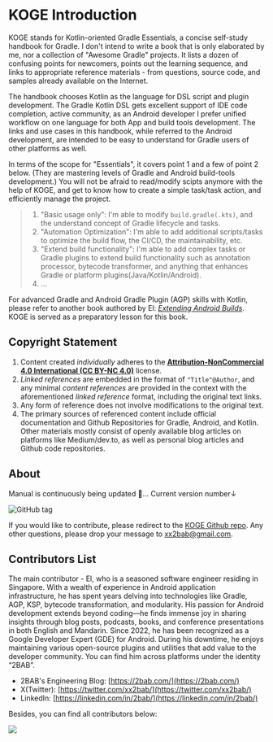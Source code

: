# KOGE Introduction

<ImageZoom 
  src="https://raw.githubusercontent.com/2BAB/KOGE/main/koge-book-cover.png" 
  :border="false" 
  width="560"
/>

KOGE stands for Kotlin-oriented Gradle Essentials, a concise self-study handbook for Gradle. I don't intend to write a book that is only elaborated by me, nor a collection of "Awesome Gradle" projects. It lists a dozen of confusing points for newcomers, points out the learning sequence, and links to appropriate reference materials - from questions, source code, and samples already available on the Internet.

The handbook chooses Kotlin as the language for DSL script and plugin development. The Gradle Kotlin DSL gets excellent support of IDE code completion, active community, as an Android developer I prefer unified workflow on one language for both App and build tools development. The links and use cases in this handbook, while referred to the Android development, are intended to be easy to understand for Gradle users of other platforms as well.

In terms of the scope for "Essentials", it covers point 1 and a few of point 2 below. (They are mastering levels of Gradle and Android build-tools development.) You will not be afraid to read/modify scipts anymore with the help of KOGE, and get to know how to create a simple task/task action, and efficiently manage the project.

> 1. "Basic usage only": I'm able to modify `build.gradle(.kts)`, and  the understand concept of Gradle lifecycle and tasks.
> 2. "Automation Optimization": I'm able to add additional scripts/tasks to optimize the build flow, the CI/CD, the maintainability, etc.
> 3. "Extend build functionality": I'm able to add complex tasks or Gradle plugins to extend build functionality such as annotation processor, bytecode transformer, and anything that enhances Gradle or platform plugins(Java/Kotlin/Android).
> 4. ...

For advanced Gradle and Android Gradle Plugin (AGP) skills with Kotlin, please refer to another book authored by El: *[Extending Android Builds](https://eab.2bab.com)*. KOGE is served as a preparatory lesson for this book.

<ImageZoom 
  src="https://raw.githubusercontent.com/2BAB/KOGE/main/eab-intro.png" 
  :border="false" 
  width="560"
/>

## Copyright Statement

1. Content created *individually* adheres to the **[Attribution-NonCommercial 4.0 International (CC BY-NC 4.0)](https://creativecommons.org/licenses/by-nc/4.0/deed.zh-Hans)** license.
2. *Linked references* are embedded in the format of `"Title"@Author`, and any minimal *content references* are provided in the context with the aforementioned *linked reference* format, including the original text links.
3. Any form of reference does not involve modifications to the original text.
4. The primary sources of referenced content include official documentation and Github Repositories for Gradle, Android, and Kotlin. Other materials mostly consist of openly available blog articles on platforms like Medium/dev.to, as well as personal blog articles and Github code repositories.

## About

Manual is continuously being updated 🚧... Current version number↓

![GitHub tag](https://img.shields.io/github/tag/2BAB/KOGE.svg)

If you would like to contribute, please redirect to the [KOGE Github repo](https://github.com/2BAB/KOGE). Any other questions, please drop your message to [xx2bab@gmail.com](mailto:xx2bab@gmail.com).


## Contributors List

The main contributor - El, who is a seasoned software engineer residing in Singapore. With a wealth of experience in Android application infrastructure, he has spent years delving into technologies like Gradle, AGP, KSP, bytecode transformation, and modularity. His passion for Android development extends beyond coding—he finds immense joy in sharing insights through blog posts, podcasts, books, and conference presentations in both English and Mandarin. Since 2022, he has been recognized as a Google Developer Expert (GDE) for Android. During his downtime, he enjoys maintaining various open-source plugins and utilities that add value to the developer community. You can find him across platforms under the identity “2BAB”.

- 2BAB's Engineering Blog: [https://2bab.com/](https://2bab.com/)
- X(Twitter): [https://twitter.com/xx2bab/](https://twitter.com/xx2bab/)
- LinkedIn: [https://linkedin.com/in/2bab/](https://linkedin.com/in/2bab/)

Besides, you can find all contributors below:

<a href="https://github.com/2BAB/KOGE/graphs/contributors">
  <img src="https://contrib.rocks/image?repo=2BAB/KOGE" />
</a>